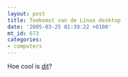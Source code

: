```yaml
---
layout: post
title: Toekomst van de Linux desktop
date: '2005-03-25 01:39:22 +0100'
mt_id: 673
categories:
- computers
---
```

Hoe cool is <a href="http://www.gnome.org/~seth/blog/xshots">dit</a>?
